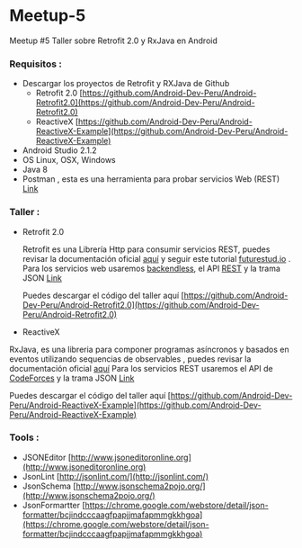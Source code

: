 # Meetup-5
Meetup #5  Taller sobre Retrofit 2.0 y RxJava en Android

### Requisitos :

- Descargar los proyectos de Retrofit y RXJava de Github
  * Retrofit 2.0 [https://github.com/Android-Dev-Peru/Android-Retrofit2.0](https://github.com/Android-Dev-Peru/Android-Retrofit2.0)
  * ReactiveX [https://github.com/Android-Dev-Peru/Android-ReactiveX-Example](https://github.com/Android-Dev-Peru/Android-ReactiveX-Example)
- Android Studio 2.1.2
- OS Linux, OSX, Windows
- Java 8 
- Postman , esta es una herramienta para probar servicios Web (REST)  [Link](https://chrome.google.com/webstore/detail/postman/fhbjgbiflinjbdggehcddcbncdddomop)

### Taller :

- Retrofit 2.0

  Retrofit es una Librería Http para consumir servicios REST, puedes revisar la documentación oficial [aquí](http://square.github.io/retrofit/) y seguir este tutorial [futurestud.io](https://futurestud.io/blog/retrofit-getting-started-and-android-client) . Para los servicios  web usaremos [backendless](https://backendless.com/), el API [REST](https://backendless.com/documentation/users/rest/users_overview.htm) y la trama JSON  [Link](https://github.com/Android-Dev-Peru/Meetup-5/blob/master/retrofit.json)

  Puedes descargar el código del taller aquí [https://github.com/Android-Dev-Peru/Android-Retrofit2.0](https://github.com/Android-Dev-Peru/Android-Retrofit2.0)

- ReactiveX
 
 RxJava, es una libreria para componer programas asíncronos y basados en eventos utilizando sequencias de observables , puedes revisar la documentación oficial [aquí](http://reactivex.io/)
 Para los servicios REST usaremos el API de [CodeForces](http://codeforces.com/api/help) y la trama JSON
 [Link](http://codeforces.com/api/problemset.problems?tags=graphs)

 Puedes descargar el código del taller aquí [https://github.com/Android-Dev-Peru/Android-ReactiveX-Example](https://github.com/Android-Dev-Peru/Android-ReactiveX-Example)
  
### Tools :

 - JSONEditor [http://www.jsoneditoronline.org](http://www.jsoneditoronline.org)
 - JsonLint [http://jsonlint.com/](http://jsonlint.com/)
 - JsonSchema [http://www.jsonschema2pojo.org/](http://www.jsonschema2pojo.org/)
 - JsonFormartter [https://chrome.google.com/webstore/detail/json-formatter/bcjindcccaagfpapjjmafapmmgkkhgoa](https://chrome.google.com/webstore/detail/json-formatter/bcjindcccaagfpapjjmafapmmgkkhgoa)
